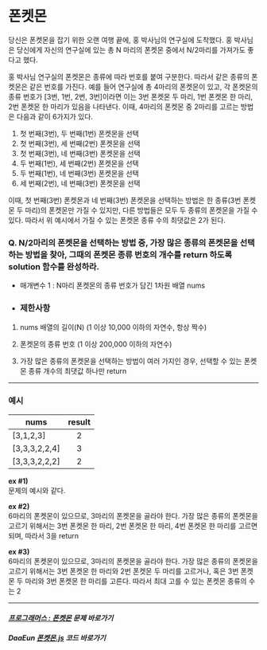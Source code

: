 # 폰켓몬

당신은 폰켓몬을 잡기 위한 오랜 여행 끝에, 홍 박사님의 연구실에 도착했다. 홍 박사님은 당신에게 자신의 연구실에 있는 총 N 마리의 폰켓몬 중에서 N/2마리를 가져가도 좋다고 했다.

홍 박사님 연구실의 폰켓몬은 종류에 따라 번호를 붙여 구분한다. 따라서 같은 종류의 폰켓몬은 같은 번호를 가진다. 예를 들어 연구실에 총 4마리의 폰켓몬이 있고, 각 폰켓몬의 종류 번호가 [3번, 1번, 2번, 3번]이라면 이는 3번 폰켓몬 두 마리, 1번 폰켓몬 한 마리, 2번 폰켓몬 한 마리가 있음을 나타낸다. 이때, 4마리의 폰켓몬 중 2마리를 고르는 방법은 다음과 같이 6가지가 있다.

1. 첫 번째(3번), 두 번째(1번) 폰켓몬을 선택
2. 첫 번째(3번), 세 번째(2번) 폰켓몬을 선택
3. 첫 번째(3번), 네 번째(3번) 폰켓몬을 선택
4. 두 번째(1번), 세 번째(2번) 폰켓몬을 선택
5. 두 번째(1번), 네 번째(3번) 폰켓몬을 선택
6. 세 번째(2번), 네 번째(3번) 폰켓몬을 선택
   
이때, 첫 번째(3번) 폰켓몬과 네 번째(3번) 폰켓몬을 선택하는 방법은 한 종류(3번 폰켓몬 두 마리)의 폰켓몬만 가질 수 있지만, 다른 방법들은 모두 두 종류의 폰켓몬을 가질 수 있다. 따라서 위 예시에서 가질 수 있는 폰켓몬 종류 수의 최댓값은 2가 된다.

### Q. N/2마리의 폰켓몬을 선택하는 방법 중, 가장 많은 종류의 폰켓몬을 선택하는 방법을 찾아, 그때의 폰켓몬 종류 번호의 개수를 return 하도록 solution 함수를 완성하라.

- 매개변수 1 :  N마리 폰켓몬의 종류 번호가 담긴 1차원 배열 nums

- ### 제한사항
1. nums 배열의 길이(N) (1 이상 10,000 이하의 자연수, 항상 짝수)
   
2. 폰켓몬의 종류 번호 (1 이상 200,000 이하의 자연수)
 
3. 가장 많은 종류의 폰켓몬을 선택하는 방법이 여러 가지인 경우, 선택할 수 있는 폰켓몬 종류 개수의 최댓값 하나만 return

*** 

### 예시

|nums|result|
|---|:---:|
|[3,1,2,3]|2|
|[3,3,3,2,2,4]|3|
|[3,3,3,2,2,2]|2|

**ex #1)**   
문제의 예시와 같다.

**ex #2)**  
6마리의 폰켓몬이 있으므로, 3마리의 폰켓몬을 골라야 한다.
가장 많은 종류의 폰켓몬을 고르기 위해서는 3번 폰켓몬 한 마리, 2번 폰켓몬 한 마리, 4번 폰켓몬 한 마리를 고르면 되며, 따라서 3을 return

**ex #3)**   
6마리의 폰켓몬이 있으므로, 3마리의 폰켓몬을 골라야 한다.
가장 많은 종류의 폰켓몬을 고르기 위해서는 3번 폰켓몬 한 마리와 2번 폰켓몬 두 마리를 고르거나, 혹은 3번 폰켓몬 두 마리와 3번 폰켓몬 한 마리를 고른다. 따라서 최대 고를 수 있는 폰켓몬 종류의 수는 2

***

#### _[프로그래머스 : 폰켓몬](https://programmers.co.kr/learn/courses/30/lessons/1845) 문제 바로가기_

#### _DaaEun [폰켓몬.js]() 코드 바로가기_
